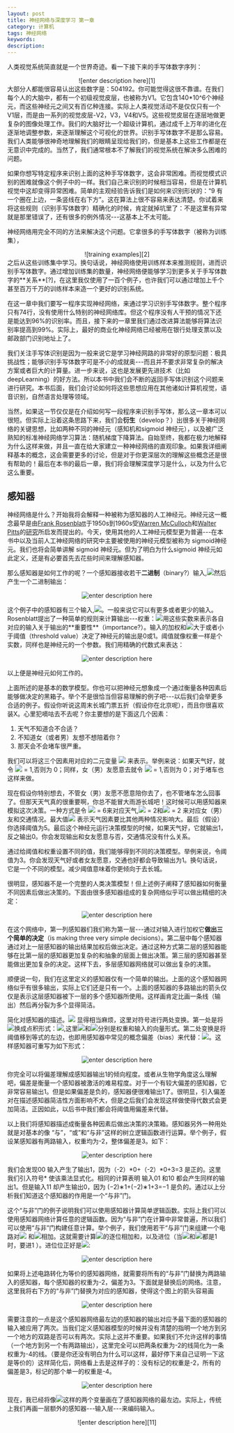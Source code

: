```yaml
---
layout: post
title: 神经网络与深度学习 第一章
category: 计算机
tags: 神经网络
keywords: 
description: 
---
```





人类视觉系统简直就是一个世界奇迹。看一下接下来的手写体数字序列：     
<center>
![enter description here][1]     
</center>
大部分人都能很容易认出这些数字是：504192。你可能觉得这很不靠谱。在我们每个人的大脑中，都有一个初级视觉皮层，也被称为V1。它包含140*10^6个神经元，而这些神经元之间又有百亿种连接。实际上人类视觉活动不是仅仅只有一个V1层，而是由一系列的视觉皮层-V2，V3，V4和V5。这些视觉皮层在逐层地做更复杂的图像处理工作。我们的大脑好比一个超级计算机，通过成千上万年的进化在逐渐地调整参数，来逐渐理解这个可视化的世界。识别手写体数字不是那么容易。我们人类能够很神奇地理解我们的眼睛呈现给我们的，但是基本上这些工作都是在无意识中完成的。当然了，我们通常根本不了解我们的视觉系统在解决多么困难的问题。    


如果你想写特定程序来识别上面的这种手写体数字，这会非常困难。而视觉模式识别的困难就像这个例子中的一样。我们自己来识别的时候相当容易，但是在计算机视觉中这却变得异常困难。简单的主观经验告诉我们是如何来识别形状的：“9 有一个圈在上边，一条竖线在右下方”。这在算法上很不容易来表达清楚。你试着来将这些规则（识别手写体数字）精确化的时候，肯定就掉坑里了：不是这里有异常就是那里错误了，还有很多的例外情况---这基本上不太可能。      

神经网络用完全不同的方法来解决这个问题。它拿很多的手写体数字（被称为训练集），     
<center>     
![training examples][2]    

</center>
之后从这些训练集中学习。换句话说，神经网络使用训练样本来推测规则，进而识别手写体数字。通过增加训练集的数量，神经网络便能够学习到更多关于手写体数字的**关系**[?]，在这里我仅使用了一百个例子，也许我们可以通过增加上千个甚至百万千万的训练样本来造一个更好的识别系统。     

在这一章中我们要写一程序实现神经网络，来通过学习识别手写体数字。整个程序只有74行，没有使用什么特别的神经网络库。但这个程序没有人干预的情况下还是能达到96%的识别率。而且，接下来的一章里我们通过改进算法能够将算法识别率提高到99%。实际上，最好的商业化神经网络已经被用在银行处理支票以及邮政部门识别地址上了。    

我们关注手写体识别是因为一般来说它是学习神经网路的非常好的原型问题：极具挑战性；能够识别手写体数字可是不小的成就奥---而且并不要求非常复杂的解决方案或者巨大的计算量。进一步来说，这也是发展更先进技术（比如deepLearning）的好方法。所以本书中我们会不断的返回手写体识别这个问题来进行研究。本书后面，我们会讨论如何将这些思想应用在其他诸如计算机视觉，语音识别，自然语言处理等领域。    

当然，如果这一节仅仅是在介绍如何写一段程序来识别手写体，那么这一章本可以很短。但实际上沿着这条思路下来，我们会**衍生**（develop？）出很多关于神经网络的关键思想，比如两种不同的神经元（感知机和sigmoid 神经元），以及被广泛熟知的标准神经网络学习算法：随机梯度下降算法。自始至终，我都在极力地解释为什么这样来做，并且一直在给大家建立一种神经网络的直观印象。如果我详细阐释基本的概念，这会需要更多的讨论，但是对于你更深层次的理解这些概念还是很有帮助的！最后在本书的最后一章，我们将会理解深度学习是什么，以及为什么它这么重要。    

## 感知器    
神经网络是什么？开始我将会解释一种被称为感知器的人工神经元。神经元这一概念最早是由[Frank Rosenblatt](https://en.wikipedia.org/wiki/Frank_Rosenblatt)于1950s到1960s受[Warren McCulloch](https://en.wikipedia.org/wiki/Warren_McCulloch)和[Walter Pitts](https://en.wikipedia.org/wiki/Walter_Pitts)的[研究](http://scholar.google.ca/scholar?cluster=4035975255085082870)所启发而提出的。今天，使用其他的人工神经元模型更为普遍---在本书中以及当前人工神经网络的研究中主要被使用的神经元模型被称为 sigmoid神经元。我们也将会简单讲解 sigmoid 神经元。但为了明白为什么sigmoid 神经元如此定义，还是有必要首先去花些时间来理解感知器。      

那么感知器是如何工作的呢？一个感知器接收若干**二进制**（binary?）输入,<img src="http://www.forkosh.com/mathtex.cgi? x_1, x_2, \ldots">然后产生一个二进制输出：
<center>    

![enter description here][3]     

</center>
这个例子中的感知器有三个输入,<img src="http://www.forkosh.com/mathtex.cgi? x_1, x_2,x_3, \ldots">。一般来说它可以有更多或者更少的输入。Rosenblatt提出了一种简单的规则来计算输出---权重：<img src="http://www.forkosh.com/mathtex.cgi? w_1, w_2, \ldots">用这些实数来表示各自对应的输入关于输出的**重要性**（importance?）。输入的加权和<img src="http://www.forkosh.com/mathtex.cgi? \sum_j w_j x_j">大于或者小于阈值（threshold value）决定了神经元的输出是0或1。阈值就像权重一样是个实数，同样也是神经元的一个参数。我们用精确的代数式来表达：     

<center>    

![enter description here][4]

</center>
  
以上便是神经元如何工作的。      

上面所述的是基本的数学模型。你也可以把神经元想象成一个通过衡量各种因素后能够做决定的黑箱子。举个不是很恰当但容易理解的例子吧---以后我们会举更多合适的例子。假设你听说这周末长城门票五折（假设你在北京呢），而且你很喜欢装X。心里犯嘀咕去不去呢？你主要想的是下面这几个因素：     
1.  天气不知道合不合适？
2.  不知道女（或者男）友想不想陪着你？ 
3.  那天会不会堵车很严重。    

我们可以将这三个因素用对应的二元变量  <img src="http://www.forkosh.com/mathtex.cgi? x_1,x_2,x_3">  来表示。举例来说：如果天气好，就令 <img src="http://www.forkosh.com/mathtex.cgi? x_1"> = 1,否则为 0；同样，女（男）友愿意去就令 <img src="http://www.forkosh.com/mathtex.cgi? x_2"> = 1,否则为 0；对于堵车也这样来做。      

现在假设你特别想去，不管女（男）友愿不愿意陪你去了，也不管堵车怎么回事了。但那天天气真的很重要啊，你总不能冒大雨游长城吧！这时候可以用感知器来模拟这次决策。一种方式是令 <img src="http://www.forkosh.com/mathtex.cgi? w_1"> = 6来对应天气,<img src="http://www.forkosh.com/mathtex.cgi? w_2"> = 2和<img src="http://www.forkosh.com/mathtex.cgi? w_3"> = 2 来对应女（男）友和交通情况。最大值<img src="http://www.forkosh.com/mathtex.cgi? w_1"> 表示天气因素要比其他两种情况影响大。最后（假设）你选择阈值为5。最后这个神经元运行决策模型的时候，如果天气好，它就输出1，反之输出0。你会发现输出和女友愿意与否，交通情况没有什么关系。     

通过给阈值和权重设置不同的值，我们能够得到不同的决策模型。举例来说，令阈值为3。你会发现天气好或者女友愿意，交通也好都会导致输出为1。换句话说，它是一个不同的模型。减少阈值意味着你更倾向于去长城。     

很明显，感知器不是一个完整的人类决策模型！但上述例子阐释了感知器如何衡量不同因素后做出决策的。下面由很多感知器组成的复杂网络似乎可以做出精细的决定：      
<center>    

![enter description here][5]

</center>      

在这个网络中，第一列感知器们我们称为第一层---通过对输入进行加权它**做出三个简单的决定**（is making three very simple decisions）。第二层中每个感知器通过对上一层感知器的输出结果加权后做出决定。通过这种方式第二层的感知器能够在比第一层的感知器更加复杂的和抽象的层面上做出决策。第三层的感知器甚至能做出更加复杂的决定。这样下去，多层感知器网络就可以做出复杂的决策。      

顺便说一句，我们在这里定义的感知器仅有一个简单的输出。上面的这个感知器网络似乎有很多输出，实际上它们还是只有一个。上面的感知器的多路输出的箭头仅仅是表示这层感知器被下一层的多个感知器所使用。这样画肯定比画一条线（输出）然后再分裂为多个显得简洁。       



简化对感知器的描述。<img src="http://www.forkosh.com/mathtex.cgi? %5Csum_j w_j x_j %3E %5Cmbox{threshold}"> 显得相当麻烦，这里对符号进行两处变换。第一处是将<img src="http://www.forkosh.com/mathtex.cgi? %5Csum_j w_j x_j">换成点积形式：<img src="http://www.forkosh.com/mathtex.cgi? w %5Ccdot x %5Cequiv %5Csum_j w_j x_j">,这里<img src="http://www.forkosh.com/mathtex.cgi? w">和<img src="http://www.forkosh.com/mathtex.cgi? x">分别是权重和输入的向量形式。第二处变换是将阈值移到等式的左边，也即用感知器中常见的概念偏差（bias）来代替：<img src="http://www.forkosh.com/mathtex.cgi?b %5Cequiv-%5Cmbox{threshold}">。这样感知器可重写为如下形式：      
   
<center>      

![enter description here][6]


</center>你完全可以将偏差理解成感知器输出1的倾向程度。或者从生物学角度这么理解吧，偏差是衡量一个感知器被激活的难易程度。对于一个有较大偏差的感知器，它非常容易输出1。但是如果偏差是负的，感知器便很难输出1了。很明显，引入偏差对在描述感知器简洁性方面影响不大，但是之后我们会发现这样做使得代数式会更加简洁。正因如此，以后书中我们都会将阈值用偏差来代替。      

以上我们将感知器描述成衡量各种因素后做出决策的决策箱。感知器另外一种用处就是对基本的像 “与”，“或”和“与非”这样的树立逻辑函数进行运算。举个例子，假设某感知器有两路输入，权重均为-2，整体偏差是3。如下：      
<center>      

![enter description here][7]


</center>我们会发现00 输入产生了输出1，因为（-2）*0+（-2）*0+3=3 是正的。这里我们引入符号* 使该乘法显式化。相同的计算表明 输入01 和10 都会产生同样的输出1。但是输入11 却产生输出0，因为 (−2)∗1+(−2)∗1+3=−1
是负的。通过以上分析我们知道这个感知器的作用是一个“与非”门。         


这个“与非”门的例子说明我们可以使用感知器计算简单逻辑函数。实际上我们可以使用感知器网络计算任意的逻辑函数。因为“与非”门在计算中非常普遍，所以我们可以使用“与非”门构建任意计算。举个例子，我们使用若干“与非”门来组建一个电路对<img src="http://www.forkosh.com/mathtex.cgi?x_1"> 和<img src="http://www.forkosh.com/mathtex.cgi?x_2">相加。这就需要计算<img src="http://www.forkosh.com/mathtex.cgi?x_1 %5Coplus x_2">的逐位相加和，以及进位（当<img src="http://www.forkosh.com/mathtex.cgi?x_1">和<img src="http://www.forkosh.com/mathtex.cgi?x_2">都是1时，要进1 ）。进位位正好是<img src="http://www.forkosh.com/mathtex.cgi?x_1x_2">:      
<center>      

![enter description here][8]


</center>
如果将上述电路转化为等价的感知器网络，就需要将所有的“与非”门替换为两路输入的感知器，每个感知器的权重为-2，偏差为3。下面就是替换后的网络。注意，这里我将右下方的“与非”门替换为对应的感知器，使得这个图上的箭头容易画        

<center>      

![enter description here][9]     


</center>      

需要注意的一点是这个感知器网络最左边的感知器的输出对应予最下面的感知器的输入被应用了两次。当我们定义感知器模型的时候并没有清楚的指明一个地方到另一个地方的双路是否可以有两次。实际上这并不重要。如果我们不允许这样的事情（一个地方到另一个有两路输出），这里完全可以把两条权重为-2的线简化为一条权重为-4的线。（要是你还没有明白为什么可以这样，最好停下来自己证明一下这是等价的）这样简化后，网络看上去是这样子的：没有标记的权重是-2，所有的偏差是3，标记的那个单一的权重是-4。      
<center>      

![enter description here][10]

</center>      

现在，我已经将像<img src="http://www.forkosh.com/mathtex.cgi?x_1 x_2">这样的两个变量画在了感知器网络的最左边。实际上，传统上我们再画一层额外的感知器---输入层---来编码输入。
<center>      

![enter description here][11]

</center>      



  [1]:http://7xomz3.com1.z0.glb.clouddn.com/00.png?imageView2/2/w/220
  [2]:http://7xomz3.com1.z0.glb.clouddn.com/01.png
  [3]:http://7xomz3.com1.z0.glb.clouddn.com/02.png
  [4]:http://7xomz3.com1.z0.glb.clouddn.com/03.jpg
  [5]:http://7xomz3.com1.z0.glb.clouddn.com/net.png
  [6]:http://7xomz3.com1.z0.glb.clouddn.com/04.jpg
  [7]:http://7xomz3.com1.z0.glb.clouddn.com/05.jpg
  [8]:http://7xomz3.com1.z0.glb.clouddn.com/06.jpg
  [9]:http://7xomz3.com1.z0.glb.clouddn.com/07.jpg
  [10]:http://7xomz3.com1.z0.glb.clouddn.com/08.jpg
  [10]:http://7xomz3.com1.z0.glb.clouddn.com/09.jpg